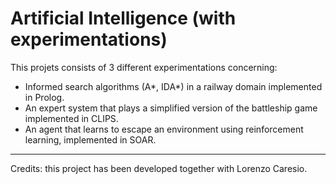 # Artificial Intelligence (with experimentations)

This projets consists of 3 different experimentations concerning:

* Informed search algorithms (A*, IDA*) in a railway domain implemented in
  Prolog.
* An expert system that plays a simplified version of the battleship game
  implemented in CLIPS.
* An agent that learns to escape an environment using reinforcement learning,
  implemented in SOAR.

---

Credits: this project has been developed together with Lorenzo Caresio.
